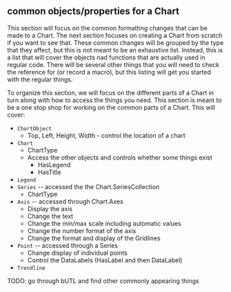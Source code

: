 ## common objects/properties for a Chart

This section will focus on the common formatting changes that can be made to a Chart. The next section focuses on creating a Chart from scratch if you want to see that. These common changes will be grouped by the type that they affect, but this is not meant to be an exhaustive list. Instead, this is a list that will cover the objects nad functions that are actually used in regular code. There will be several other things that you will need to check the reference for (or record a macro), but this listing will get you started with the regular things.

To organize this section, we will focus on the different parts of a Chart in turn along with how to access the things you need. This section is meant to be a one stop shop for working on the common parts of a Chart. This will cover:

- `ChartObject`
  - Top, Left, Height, Width - control the location of a chart
- `Chart`
  - ChartType
  - Access the other objects and controls whether some things exist
    - HasLegend
    - HasTitle
- `Legend`
- `Series` -- accessed the the Chart.SeriesCollection
  - ChartType
- `Axis` -- accessed through Chart.Axes
  - Display the axis
  - Change the text
  - Change the min/max scale including automatic values
  - Change the number format of the axis
  - Change the format and display of the Gridlines
- `Point` -- accessed through a Series
  - Change display of individual points
  - Control the DataLabels (HasLabel and then DataLabel)
- `Trendline`

TODO: go through bUTL and find other commonly appearing things
